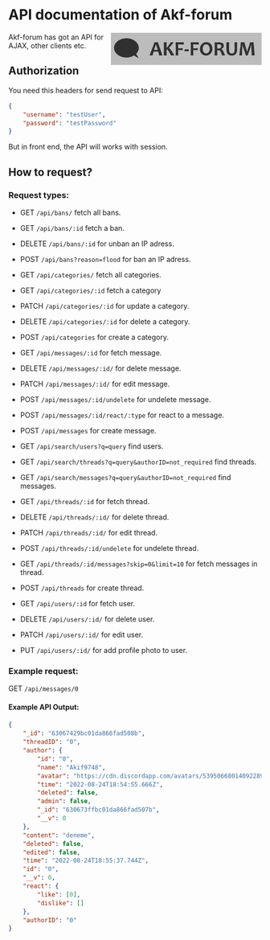# API documentation of Akf-forum
<img src="https://raw.githubusercontent.com/Akif9748/akf-forum/main/public/images/logo.jpg" align="right" width="300px" />

Akf-forum has got an API for AJAX, other clients etc. 

## Authorization
You need this headers for send request to API:
```json
{
    "username": "testUser", 
    "password": "testPassword"
}
```
But in front end, the API will works with session.

## How to request?

### Request types:
- GET `/api/bans/` fetch all bans.
- GET `/api/bans/:id` fetch a ban.
- DELETE `/api/bans/:id` for unban an IP adress.
- POST `/api/bans?reason=flood` for ban an IP adress.


- GET `/api/categories/` fetch all categories.
- GET `/api/categories/:id` fetch a category
- PATCH `/api/categories/:id` for update a category.
- DELETE `/api/categories/:id` for delete a category.
- POST `/api/categories` for create a category.


- GET `/api/messages/:id` for fetch message.
- DELETE `/api/messages/:id/` for delete message.
- PATCH `/api/messages/:id/` for edit message.
- POST `/api/messages/:id/undelete` for undelete message.
- POST `/api/messages/:id/react/:type` for react to a message.
- POST `/api/messages` for create message.


- GET `/api/search/users?q=query` find users.
- GET `/api/search/threads?q=query&authorID=not_required` find threads.
- GET `/api/search/messages?q=query&authorID=not_required` find messages.


- GET `/api/threads/:id` for fetch thread.
- DELETE `/api/threads/:id/` for delete thread.
- PATCH `/api/threads/:id/` for edit thread.
- POST `/api/threads/:id/undelete` for undelete thread.
- GET `/api/threads/:id/messages?skip=0&limit=10` for fetch messages in thread.
- POST `/api/threads` for create thread.


- GET `/api/users/:id` for fetch user.
- DELETE `/api/users/:id/` for delete user.
- PATCH `/api/users/:id/` for edit user.
- PUT `/api/users/:id/` for add profile photo to user.

### Example request:
GET ```/api/messages/0```

#### Example API Output:
```json
{
    "_id": "63067429bc01da866fad508b",
    "threadID": "0",
    "author": {
        "id": "0",
        "name": "Akif9748",
        "avatar": "https://cdn.discordapp.com/avatars/539506680140922890/abd74d10aac094fc8a5ad5c86f29fdb9.png?size=1024",
        "time": "2022-08-24T18:54:55.666Z",
        "deleted": false,
        "admin": false,
        "_id": "630673ffbc01da866fad507b",
        "__v": 0
    },
    "content": "deneme",
    "deleted": false,
    "edited": false,
    "time": "2022-08-24T18:55:37.744Z",
    "id": "0",
    "__v": 0,
    "react": {
        "like": [0],
        "dislike": []
    },
    "authorID": "0"
}
```